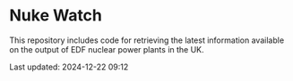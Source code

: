 # Nuke Watch

This repository includes code for retrieving the latest information available on the output of EDF nuclear power plants in the UK.

Last updated: 2024-12-22 09:12